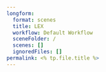 ```yaml
---
longform:
  format: scenes
  title: LEX
  workflow: Default Workflow
  sceneFolder: /
  scenes: []
  ignoredFiles: []
permalink: <% tp.file.title %>
---
```



